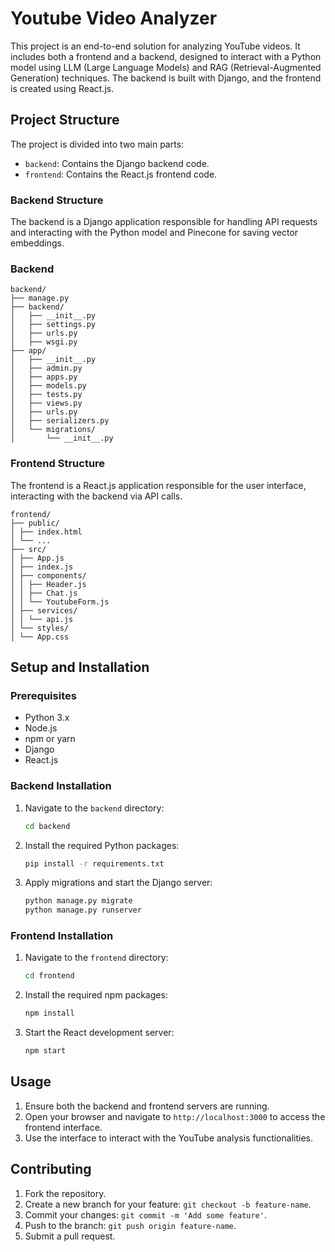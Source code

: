 # Youtube Video Analyzer

This project is an end-to-end solution for analyzing YouTube videos. It includes both a frontend and a backend, designed to interact with a Python model using LLM (Large Language Models) and RAG (Retrieval-Augmented Generation) techniques. The backend is built with Django, and the frontend is created using React.js.

## Project Structure

The project is divided into two main parts:

- `backend`: Contains the Django backend code.
- `frontend`: Contains the React.js frontend code.

### Backend Structure

The backend is a Django application responsible for handling API requests and interacting with the Python model and Pinecone for saving vector embeddings.

### Backend

```
backend/
├── manage.py
├── backend/
│   ├── __init__.py
│   ├── settings.py
│   ├── urls.py
│   ├── wsgi.py
├── app/
│   ├── __init__.py
│   ├── admin.py
│   ├── apps.py
│   ├── models.py
│   ├── tests.py
│   ├── views.py
│   ├── urls.py
│   ├── serializers.py
│   └── migrations/
│       └── __init__.py
```

### Frontend Structure

The frontend is a React.js application responsible for the user interface, interacting with the backend via API calls.

```
frontend/
├── public/
│ ├── index.html
│ └── ...
├── src/
│ ├── App.js
│ ├── index.js
│ ├── components/
│ │ ├── Header.js
│ │ ├── Chat.js
│ │ └── YoutubeForm.js
│ ├── services/
│ │ └── api.js
│ └── styles/
│ └── App.css

```


## Setup and Installation

### Prerequisites

- Python 3.x
- Node.js
- npm or yarn
- Django
- React.js

### Backend Installation

1. Navigate to the `backend` directory:

   ```bash
   cd backend
   ```

2. Install the required Python packages:

   ```bash
   pip install -r requirements.txt
   ```

3. Apply migrations and start the Django server:

   ```bash
   python manage.py migrate
   python manage.py runserver
   ```

### Frontend Installation

1. Navigate to the `frontend` directory:

   ```bash
   cd frontend
   ```

2. Install the required npm packages:

   ```bash
   npm install
   ```

3. Start the React development server:

   ```bash
   npm start
   ```

## Usage

1. Ensure both the backend and frontend servers are running.
2. Open your browser and navigate to `http://localhost:3000` to access the frontend interface.
3. Use the interface to interact with the YouTube analysis functionalities.

## Contributing

1. Fork the repository.
2. Create a new branch for your feature: `git checkout -b feature-name`.
3. Commit your changes: `git commit -m 'Add some feature'`.
4. Push to the branch: `git push origin feature-name`.
5. Submit a pull request.



